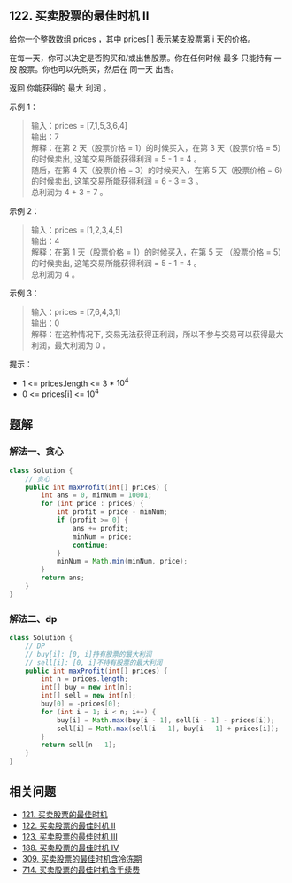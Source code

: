 ## 122. 买卖股票的最佳时机 II

给你一个整数数组 prices ，其中 prices[i] 表示某支股票第 i 天的价格。

在每一天，你可以决定是否购买和/或出售股票。你在任何时候 最多 只能持有 一股 股票。你也可以先购买，然后在 同一天 出售。

返回 你能获得的 最大 利润 。

 

示例 1：

>输入：prices = [7,1,5,3,6,4]  
>输出：7  
>解释：在第 2 天（股票价格 = 1）的时候买入，在第 3 天（股票价格 = 5）的时候卖出, 这笔交易所能获得利润 = 5 - 1 = 4 。  
>     随后，在第 4 天（股票价格 = 3）的时候买入，在第 5 天（股票价格 = 6）的时候卖出, 这笔交易所能获得利润 = 6 - 3 = 3 。  
>     总利润为 4 + 3 = 7 。  


示例 2：

>输入：prices = [1,2,3,4,5]  
>输出：4  
>解释：在第 1 天（股票价格 = 1）的时候买入，在第 5 天 （股票价格 = 5）的时候卖出, 这笔交易所能获得利润 = 5 - 1 = 4 。  
>     总利润为 4 。  


示例 3：

>输入：prices = [7,6,4,3,1]  
>输出：0  
>解释：在这种情况下, 交易无法获得正利润，所以不参与交易可以获得最大利润，最大利润为 0 。  
 

提示：

- 1 <= prices.length <= 3 * $10^4$
- 0 <= prices[i] <= $10^4$


## 题解

### 解法一、贪心

```java
class Solution {
    // 贪心
    public int maxProfit(int[] prices) {
        int ans = 0, minNum = 10001;
        for (int price : prices) {
            int profit = price - minNum;
            if (profit >= 0) {
                ans += profit;
                minNum = price;
                continue;
            }
            minNum = Math.min(minNum, price);
        }
        return ans;
    }
}
```

### 解法二、dp

```java
class Solution {
    // DP
    // buy[i]: [0, i]持有股票的最大利润
    // sell[i]: [0, i]不持有股票的最大利润
    public int maxProfit(int[] prices) {
        int n = prices.length;
        int[] buy = new int[n];
        int[] sell = new int[n];
        buy[0] = -prices[0];
        for (int i = 1; i < n; i++) {
            buy[i] = Math.max(buy[i - 1], sell[i - 1] - prices[i]);
            sell[i] = Math.max(sell[i - 1], buy[i - 1] + prices[i]);
        }
        return sell[n - 1];
    }
}
```


## 相关问题

- [121. 买卖股票的最佳时机](./121.%20买卖股票的最佳时机.md)
- [122. 买卖股票的最佳时机 II](./122.%20买卖股票的最佳时机%20II.md)
- [123. 买卖股票的最佳时机 III](./123.%20买卖股票的最佳时机%20III.md)
- [188. 买卖股票的最佳时机 IV](./188.%20买卖股票的最佳时机%20IV.md)
- [309. 买卖股票的最佳时机含冷冻期](./309.%20买卖股票的最佳时机含冷冻期.md)
- [714. 买卖股票的最佳时机含手续费](./714.%20买卖股票的最佳时机含手续费.md)
